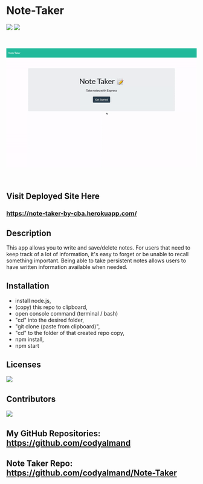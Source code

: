 # Note-Taker

![](https://img.shields.io/badge/created%20by-CodyAlmand-red)
![](https://img.shields.io/badge/License-MIT-brightgreen)

<br>

![](https://github.com/codyalmand/Note-Taker/blob/main/gif.gif)

<br>

## Visit Deployed Site Here
### https://note-taker-by-cba.herokuapp.com/

## Description

This app allows you to write and save/delete notes.
For users that need to keep track of a lot of information, it's easy to forget or be unable to recall something important. Being able to take persistent notes allows users to have written information available when needed.

## Installation

* install node.js,
* (copy) this repo to clipboard,
* open console command (terminal / bash)
* "cd" into the desired folder,
* "git clone (paste from clipboard)",
* "cd" to the folder of that created repo copy,
* npm install,
* npm start


## Licenses

![](https://img.shields.io/badge/License-MIT-brightgreen)

## Contributors

![](https://img.shields.io/badge/created%20by-CodyAlmand-red)

## My GitHub Repositories: https://github.com/codyalmand

## Note Taker Repo: https://github.com/codyalmand/Note-Taker

<br>

